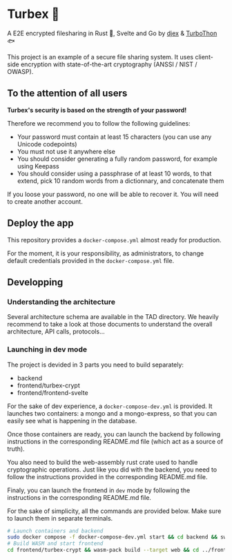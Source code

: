# Turbex 🔐
A E2E encrypted filesharing in Rust 🦀, Svelte and Go
by [djex](https://github.com/djex) & [TurboThon](https://github.com/TurboThon/) 🐟 

This project is an example of a secure file sharing system. It uses client-side encryption
with state-of-the-art cryptography (ANSSI / NIST / OWASP).

## To the attention of all users

**Turbex's security is based on the strength of your password!**

Therefore we recommend you to follow the following guidelines:
- Your password must contain at least 15 characters (you can use any Unicode codepoints)
- You must not use it anywhere else
- You should consider generating a fully random password, for example using Keepass
- You should consider using a passphrase of at least 10 words, to that extend, pick 10 random words from
  a dictionnary, and concatenate them

If you loose your password, no one will be able to recover it. You will need to create another account.

## Deploy the app

This repository provides a `docker-compose.yml` almost ready for production.

For the moment, it is your responsibility, as administrators, to change default credentials
provided in the `docker-compose.yml` file.

## Developping

### Understanding the architecture

Several architecture schema are available in the TAD directory. We heavily recommend to take a look at
those documents to understand the overall architecture, API calls, protocols...

### Launching in dev mode

The project is devided in 3 parts you need to build separately:
- backend
- frontend/turbex-crypt
- frontend/frontend-svelte

For the sake of dev experience, a `docker-compose-dev.yml` is provided. It launches two containers:
a mongo and a mongo-express, so that you can easily see what is happening in the database.

Once those containers are ready, you can launch the backend by following instructions in the corresponding
README.md file (which act as a source of truth).

You also need to build the web-assembly rust crate used to handle cryptographic operations. Just like
you did with the backend, you need to follow the instructions provided in the corresponding README.md file.

Finaly, you can launch the frontend in `dev` mode by following the instructions in the corresponding README.md file.

For the sake of simplicity, all the commands are provided below. Make sure to launch them in separate terminals.

```bash
# Launch containers and backend
sudo docker compose -f docker-compose-dev.yml start && cd backend && swag init && go run .
# Build WASM and start frontend
cd frontend/turbex-crypt && wasm-pack build --target web && cd ../frontend-svelte && npm run dev
```


